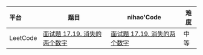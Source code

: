 



| 平台     | 题目                                                         | nihao'Code                                                   | 难度 |
| :------- | ------------------------------------------------------------ | ------------------------------------------------------------ | ---- |
| LeetCode | [面试题 17.19. 消失的两个数字](https://leetcode.cn/problems/missing-two-lcci/) | [面试题 17.19. 消失的两个数字](https://github.com/xuhaodong1/nihao_algorithm_notes/blob/5534549121a3669e84e2555ba97a4d0d7ba6eaba/LeetCode/BitOperation.swift#L13-L24) | 中等 |

